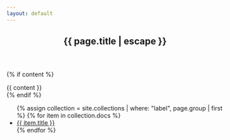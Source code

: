 ```yaml
---
layout: default
---
```

<article class="post-single">

  <header class="page-header">
    <h1>{{ page.title | escape }}</h1>
  </header>

  {% if content %}
    <section>
      {{ content }}
    </section>
  {% endif %}

  <section>
    <ul>
      {% assign collection = site.collections | where: "label", page.group | first %}
      {% for item in collection.docs %}
        <li>
          <a href="{{ item.url }}">{{ item.title }}</a>
        </li>
      {% endfor %}
    </ul>
  </section>

</article>

